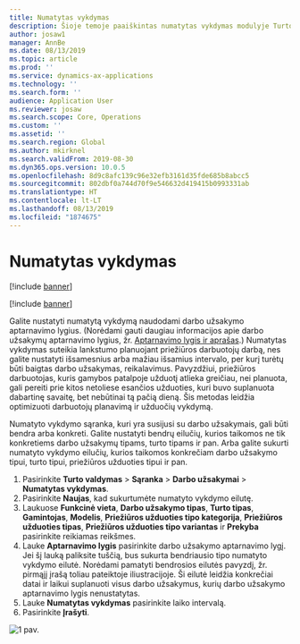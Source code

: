 ```yaml
---
title: Numatytas vykdymas
description: Šioje temoje paaiškintas numatytas vykdymas modulyje Turto valdymas.
author: josaw1
manager: AnnBe
ms.date: 08/13/2019
ms.topic: article
ms.prod: ''
ms.service: dynamics-ax-applications
ms.technology: ''
ms.search.form: ''
audience: Application User
ms.reviewer: josaw
ms.search.scope: Core, Operations
ms.custom: ''
ms.assetid: ''
ms.search.region: Global
ms.author: mkirknel
ms.search.validFrom: 2019-08-30
ms.dyn365.ops.version: 10.0.5
ms.openlocfilehash: 8d9c8afc139c96e32efb3161d35fde685b8abcc5
ms.sourcegitcommit: 802dbf0a744d70f9e546632d419415b0993331ab
ms.translationtype: HT
ms.contentlocale: lt-LT
ms.lasthandoff: 08/13/2019
ms.locfileid: "1874675"
---
```

# <a name="scheduled-execution"></a>Numatytas vykdymas

[!include [banner](../../includes/banner.md)]

[!include [banner](../../includes/preview-banner.md)]

Galite nustatyti numatytą vykdymą naudodami darbo užsakymo aptarnavimo lygius. (Norėdami gauti daugiau informacijos apie darbo užsakymų aptarnavimo lygius, žr. [Aptarnavimo lygis ir aprašas](service-level-and-description.md).) Numatytas vykdymas suteikia lankstumo planuojant priežiūros darbuotojų darbą, nes galite nustatyti išsamesnius arba mažiau išsamius intervalo, per kurį turėtų būti baigtas darbo užsakymas, reikalavimus. Pavyzdžiui, priežiūros darbuotojas, kuris gamybos patalpoje užduotį atlieka greičiau, nei planuota, gali pereiti prie kitos netoliese esančios užduoties, kuri buvo suplanuota dabartinę savaitę, bet nebūtinai tą pačią dieną. Šis metodas leidžia optimizuoti darbuotojų planavimą ir užduočių vykdymą.

Numatyto vykdymo sąranka, kuri yra susijusi su darbo užsakymais, gali būti bendra arba konkreti. Galite nustatyti bendrų eilučių, kurios taikomos ne tik konkretiems darbo užsakymų tipams, turto tipams ir pan. Arba galite sukurti numatyto vykdymo eilučių, kurios taikomos konkrečiam darbo užsakymo tipui, turto tipui, priežiūros užduoties tipui ir pan.

1. Pasirinkite **Turto valdymas** \> **Sąranka** \> **Darbo užsakymai** \> **Numatytas vykdymas**.
2. Pasirinkite **Naujas**, kad sukurtumėte numatyto vykdymo eilutę.
3. Laukuose **Funkcinė vieta**, **Darbo užsakymo tipas**, **Turto tipas**, **Gamintojas**, **Modelis**, **Priežiūros užduoties tipo kategorija**, **Priežiūros užduoties tipas**, **Priežiūros užduoties tipo variantas** ir **Prekyba** pasirinkite reikiamas reikšmes.
4. Lauke **Aptarnavimo lygis** pasirinkite darbo užsakymo aptarnavimo lygį. Jei šį lauką paliksite tuščią, bus sukurta bendriausio tipo numatyto vykdymo eilutė. Norėdami pamatyti bendrosios eilutės pavyzdį, žr. pirmąjį įrašą toliau pateiktoje iliustracijoje. Ši eilutė leidžia konkrečiai datai ir laikui suplanuoti visus darbo užsakymus, kurių darbo užsakymo aptarnavimo lygis nenustatytas.
5. Lauke **Numatytas vykdymas** pasirinkite laiko intervalą.
6. Pasirinkite **Įrašyti**.

![1 pav.](media/20-setup-for-work-orders.png)
